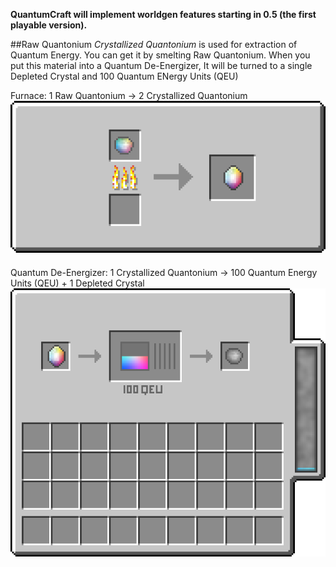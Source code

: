 **QuantumCraft will implement worldgen features starting in 0.5 (the first playable version).**

##Raw Quantonium
*Crystallized Quantonium* is used for extraction of Quantum Energy. You can get it by smelting Raw Quantonium. When you put this material into a Quantum De-Energizer, It will be turned to a single Depleted Crystal and 100 Quantum ENergy Units (QEU)

Furnace:
1 Raw Quantonium -> 2 Crystallized Quantonium
<img src="../../img/recipes/smelt_quantonium.png" alt="alt text" style="margin-bottom:20px;">
Quantum De-Energizer:
1 Crystallized Quantonium -> 100 Quantum Energy Units (QEU) + 1 Depleted Crystal
<img src="../../img/recipes/quantonium_deener.png" alt="alt text" style="margin-bottom:20px;">